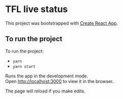 # TFL live status

This project was bootstrapped with [Create React App](https://github.com/facebook/create-react-app).

## To run the project

To run the project:

- `yarn`
- `yarn start`

Runs the app in the development mode.<br>
Open [http://localhost:3000](http://localhost:3000) to view it in the browser.

The page will reload if you make edits.<br>
